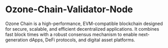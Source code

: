 # Ozone-Chain-Validator-Node
Ozone Chain is a high-performance, EVM-compatible blockchain designed for secure, scalable, and efficient decentralized applications. It combines fast block times with a robust consensus mechanism to enable next-generation dApps, DeFi protocols, and digital asset platforms.
